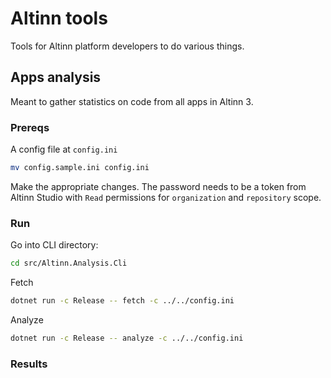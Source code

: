 # Altinn tools

Tools for Altinn platform developers to do various things.

## Apps analysis

Meant to gather statistics on code from all apps in Altinn 3.

### Prereqs

A config file at `config.ini`
```sh
mv config.sample.ini config.ini
```
Make the appropriate changes.
The password needs to be a token from Altinn Studio with `Read` permissions for `organization` and `repository` scope.

### Run

Go into CLI directory: 
```sh
cd src/Altinn.Analysis.Cli
```

Fetch 
```sh
dotnet run -c Release -- fetch -c ../../config.ini
```

Analyze
```sh
dotnet run -c Release -- analyze -c ../../config.ini
```

### Results
